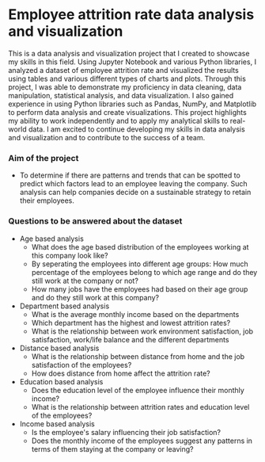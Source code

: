 # Employee attrition rate data analysis and visualization

This is a data analysis and visualization project that I created to showcase my skills in this field. Using Jupyter Notebook and various Python libraries, I analyzed a dataset of employee attrition rate and visualized the results using tables and various different types of charts and plots. Through this project, I was able to demonstrate my proficiency in data cleaning, data manipulation, statistical analysis, and data visualization. I also gained experience in using Python libraries such as Pandas, NumPy, and Matplotlib to perform data analysis and create visualizations. This project highlights my ability to work independently and to apply my analytical skills to real-world data. I am excited to continue developing my skills in data analysis and visualization and to contribute to the success of a team.

### Aim of the project
- To determine if there are patterns and trends that can be spotted to predict which factors lead to an employee leaving the company. Such analysis can help companies decide on a sustainable strategy to retain their employees.

### Questions to be answered about the dataset

- Age based analysis
    - What does the age based distribution of the employees working at this company look like?
    - By seperating the employees into different age groups: How much percentage of the employees belong to which age range and do they still work at the company or not?
    - How many jobs have the employees had based on their age group and do they still work at this company?
- Department based analysis
    - What is the average monthly income based on the departments
    - Which department has the highest and lowest attrition rates?
    - What is the relationship between work environment satisfaction, job satisfaction, work/life balance and the different departments
- Distance based analysis
    - What is the relationship between distance from home and the job satisfaction of the employees?
    - How does distance from home affect the attrition rate?
- Education based analysis
    - Does the education level of the employee influence their monthly income?
    - What is the relationship between attrition rates and education level of the employees?
- Income based analysis
    - Is the employee's salary influencing their job satisfaction?
    - Does the monthly income of the employees suggest any patterns in terms of them staying at the company or leaving?
